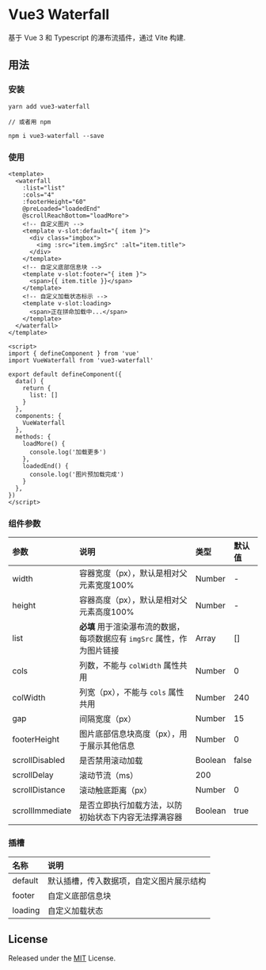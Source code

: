 # Vue3 Waterfall

基于 Vue 3 和 Typescript 的瀑布流插件，通过 Vite 构建.

## 用法

### 安装

```
yarn add vue3-waterfall

// 或者用 npm

npm i vue3-waterfall --save
```
### 使用

```
<template>
  <waterfall
    :list="list"
    :cols="4"
    :footerHeight="60"
    @preLoaded="loadedEnd"
    @scrollReachBottom="loadMore">
    <!-- 自定义图片 -->
    <template v-slot:default="{ item }">
      <div class="imgbox">
        <img :src="item.imgSrc" :alt="item.title">
      </div>
    </template>
    <!-- 自定义底部信息块 -->
    <template v-slot:footer="{ item }">
      <span>{{ item.title }}</span>
    </template>
    <!-- 自定义加载状态标示 -->
    <template v-slot:loading>
      <span>正在拼命加载中...</span>
    </template>
  </waterfall>
</template>

<script>
import { defineComponent } from 'vue'
import VueWaterfall from 'vue3-waterfall'

export default defineComponent({
  data() {
    return {
      list: []
    }
  },
  components: {
    VueWaterfall
  },
  methods: {
    loadMore() {
      console.log('加载更多')
    },
    loadedEnd() {
      console.log('图片预加载完成')
    }
  },
})
</script>
```

### 组件参数

| 参数 | 说明 | 类型 | 默认值 |
| :-----| :---- | :---- | :---- |
| width | 容器宽度（px），默认是相对父元素宽度100% | Number | - |
| height | 容器高度（px），默认是相对父元素高度100% | Number | - |
| list | **必填** 用于渲染瀑布流的数据，每项数据应有 `imgSrc` 属性，作为图片链接 | Array | [] |
| cols | 列数，不能与 `colWidth` 属性共用 | Number | 0 |
| colWidth | 列宽（px），不能与 `cols` 属性共用 | Number | 240 |
| gap | 间隔宽度（px） | Number | 15 |
| footerHeight | 图片底部信息块高度（px），用于展示其他信息 | Number | 0 |
| scrollDisabled | 是否禁用滚动加载 | Boolean | false |
| scrollDelay | 滚动节流（ms） | 200 |
| scrollDistance | 滚动触底距离（px） | Number | 0 |
| scrollImmediate | 是否立即执行加载方法，以防初始状态下内容无法撑满容器 | Boolean | true |

### 插槽

| 名称 | 说明
| :-----| :---- |
| default | 默认插槽，传入数据项，自定义图片展示结构 |
| footer | 自定义底部信息块 |
| loading | 自定义加载状态 |

## License

Released under the [MIT](LICENSE) License.